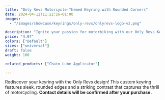 ```yaml
---
title: "Only Revs Motorcycle-Themed Keyring with Rounded Corners"
date: 2024-04-12T11:22:16+01:00
images:
  - "/images/showcase/keyrings/only-revs/onlyrevs-logo-v2.png"

description: "Ignite your passion for motorbiking with our Only Revs Keyring, designed for enthusiasts who live to ride. This stylish keyring features a unique rev line graphic as the 'O' in 'Only,' set against a bold, dual-tone rectangular tag with rounded corners. It’s the perfect way to showcase your love for the rev of the engine on and off the road."
price: "4.97"
colors: ["Default"]
sizes: ["universal"]
draft: false
weight: 100

related_products: ["Chain Lube Applicator"]

---
```


Rediscover your keyring with the Only Revs design! This custom keyring features sleek, rounded edges and a striking contrast that captures the thrill of motorcycling. **Contact details will be confirmed after your purchase.**
